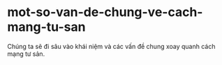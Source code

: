 # mot-so-van-de-chung-ve-cach-mang-tu-san
Chúng ta sẽ đi sâu vào khái niệm và các vấn đề chung xoay quanh cách mạng tư sản. 
